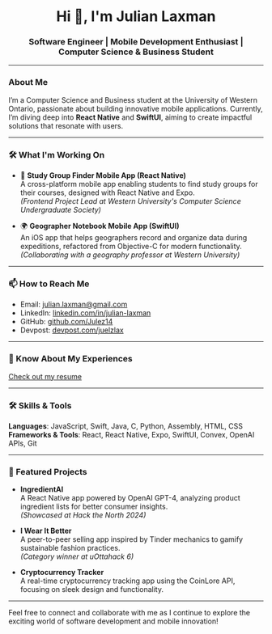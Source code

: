 <h1 align="center">Hi 👋, I'm Julian Laxman</h1>
<h3 align="center">Software Engineer | Mobile Development Enthusiast | Computer Science & Business Student</h3>

---

### About Me
I’m a Computer Science and Business student at the University of Western Ontario, passionate about building innovative mobile applications. Currently, I’m diving deep into **React Native** and **SwiftUI**, aiming to create impactful solutions that resonate with users.

---

### 🛠️ What I'm Working On
- 📘 **Study Group Finder Mobile App (React Native)**  
  A cross-platform mobile app enabling students to find study groups for their courses, designed with React Native and Expo.  
  *(Frontend Project Lead at Western University's Computer Science Undergraduate Society)*

- 🌍 **Geographer Notebook Mobile App (SwiftUI)**  
  An iOS app that helps geographers record and organize data during expeditions, refactored from Objective-C for modern functionality.  
  *(Collaborating with a geography professor at Western University)*

---

### 📫 How to Reach Me
- Email: [julian.laxman@gmail.com](mailto:julian.laxman@gmail.com)
- LinkedIn: [linkedin.com/in/julian-laxman](https://linkedin.com/in/julian-laxman)
- GitHub: [github.com/Julez14](https://github.com/Julez14)
- Devpost: [devpost.com/juelzlax](https://devpost.com/juelzlax)

---

### 📄 Know About My Experiences
[Check out my resume](https://drive.google.com/file/d/1AD7hWtgMLr3nqo-v254Lr4ls6Ed5xCt4/view?usp=sharing)

---

### 🛠️ Skills & Tools
**Languages**: JavaScript, Swift, Java, C, Python, Assembly, HTML, CSS  
**Frameworks & Tools**: React, React Native, Expo, SwiftUI, Convex, OpenAI APIs, Git  

---

### 🌟 Featured Projects
- **IngredientAI**  
  A React Native app powered by OpenAI GPT-4, analyzing product ingredient lists for better consumer insights.  
  *(Showcased at Hack the North 2024)*  

- **I Wear It Better**  
  A peer-to-peer selling app inspired by Tinder mechanics to gamify sustainable fashion practices.  
  *(Category winner at uOttahack 6)*  

- **Cryptocurrency Tracker**  
  A real-time cryptocurrency tracking app using the CoinLore API, focusing on sleek design and functionality.  

---

Feel free to connect and collaborate with me as I continue to explore the exciting world of software development and mobile innovation!

